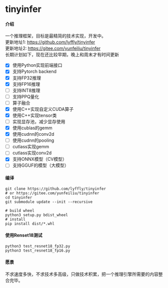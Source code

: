 # tinyinfer

#### 介绍

一个推理框架，目标是最精简的技术实现，开发中。  
更新地址1: <https://github.com/lyffly/tinyinfer>  
更新地址2: <https://gitee.com/yunfeiliu/tinyinfer>  
长期计划如下，现在还比较早期，晚上和周末才有时间更新

- [x] 使用Python实现前端接口
- [x] 支持Pytorch backend
- [x] 支持FP32推理
- [x] 支持FP16推理
- [ ] 支持INT8推理
- [ ] 支持PPQ量化
- [ ] 算子融合
- [x] 使用C++实现自定义CUDA算子
- [x] 使用C++实现tensor类
- [ ] 实现显存池，减少显存使用
- [x] 使用cublas的gemm
- [x] 使用cudnn的conv2d
- [ ] 使用cudnn的pooling
- [ ] cutlass实现gemm
- [ ] cutlass实现conv2d
- [x] 支持ONNX模型（CV模型）
- [ ] 支持GGUF的模型（大模型）

#### 编译

```shell
git clone https://github.com/lyffly/tinyinfer
# or https://gitee.com/yunfeiliu/tinyinfer
cd tinyinfer
git submodule update --init --recursive

# build wheel
python3 setup.py bdist_wheel
# install
pip install dist/*.whl
```

#### 使用Renset18测试

```shell
python3 test_resnet18_fp32.py
python3 test_resnet18_fp16.py
```

#### 愿景

不求速度多快，不求技术多高级，只做技术积累，把一个推理引擎所需要的内容整合完毕。
